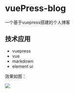 # vuePress-blog
一个基于vuepress搭建的个人博客

## 技术应用
- vuepress
- vue
- markdown
- element ui

效果如图：

![](vuePress-blog/blob/master/vuepress-pro/docs/.vuepress/public/img/logo.jpg)


